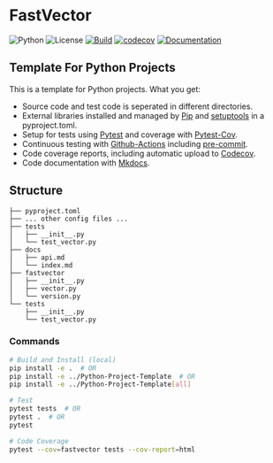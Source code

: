 # FastVector


![Python](https://img.shields.io/badge/python-3.9+-blue)
![License](https://camo.githubusercontent.com/890acbdcb87868b382af9a4b1fac507b9659d9bf/68747470733a2f2f696d672e736869656c64732e696f2f62616467652f6c6963656e73652d4d49542d626c75652e737667)
[![Build](https://github.com/franneck94/Python-Project-Template/actions/workflows/test.yml/badge.svg?branch=master)](https://github.com/franneck94/Python-Project-Template/actions/workflows/test.yml)
[![codecov](https://codecov.io/gh/franneck94/Python-Project-Template-Eng/branch/master/graph/badge.svg)](https://codecov.io/gh/franneck94/Python-Project-Template-Eng)
[![Documentation](https://img.shields.io/badge/ref-Documentation-blue)](https://franneck94.github.io/Python-Project-Template-Eng/)

## Template For Python Projects

This is a template for Python projects. What you get:

- Source code and test code is seperated in different directories.
- External libraries installed and managed by [Pip](https://pypi.org/project/pip/) and [setuptools](https://setuptools.pypa.io/en/latest/) in a pyproject.toml.
- Setup for tests using [Pytest](https://docs.pytest.org/en/stable/) and coverage with [Pytest-Cov](https://github.com/pytest-dev/pytest-cov).
- Continuous testing with [Github-Actions](https://github.com/features/actions/) including [pre-commit](https://github.com/pre-commit/pre-commit).
- Code coverage reports, including automatic upload to [Codecov](https://codecov.io).
- Code documentation with [Mkdocs](https://www.mkdocs.org/).

## Structure

``` text
├── pyproject.toml
├── ... other config files ...
├── tests
│   ├── __init__.py
│   └── test_vector.py
├── docs
│   ├── api.md
│   └── index.md
├── fastvector
│   ├── __init__.py
│   ├── vector.py
│   └── version.py
└── tests
    ├── __init__.py
    └── test_vector.py
```

### Commands

```bash
# Build and Install (local)
pip install -e .  # OR
pip install -e ../Python-Project-Template  # OR
pip install -e ../Python-Project-Template[all]
```

```bash
# Test
pytest tests  # OR
pytest .  # OR
pytest
```

```bash
# Code Coverage
pytest --cov=fastvector tests --cov-report=html
```
